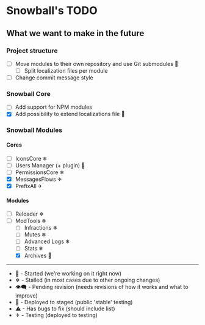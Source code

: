 # Snowball's TODO

## What we want to make in the future

### Project structure

- [ ] Move modules to their own repository and use Git submodules 🏃‍
  - [ ] Split localization files per module
- [ ] Change commit message style

### Snowball Core

- [ ] Add support for NPM modules
- [x] Add possibility to extend localizations file 🚀

### Snowball Modules

#### Cores

- [ ] IconsCore ❄
- [ ] Users Manager (+ plugin) 🏃‍
- [ ] PermissionsCore ❄
- [x] MessagesFlows ✈
- [x] PrefixAll ✈

#### Modules

- [ ] Reloader ❄
- [ ] ModTools ❄
  - [ ] Infractions ❄
  - [ ] Mutes ❄
  - [ ] Advanced Logs ❄
  - [ ] Stats ❄
  - [x] Archives 🚀

---

- 🏃‍ - Started (we're working on it right now)
- ❄ - Stalled (in most cases due to other ongoing changes)
- 👁‍🗨 - Pending revision (needs revisions of how it works and what to improve)
- 🚀 - Deployed to staged (public 'stable' testing)
- ⚠ - Has bugs to fix (should include list)
- ✈ - Testing (deployed to testing)
